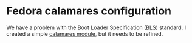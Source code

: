 # Fedora calamares configuration

We have a problem with the Boot Loader Specification (BLS) standard. I created a simple [calamares module](../calamares-modules/bootloaderspecification), but it needs to be refined.

